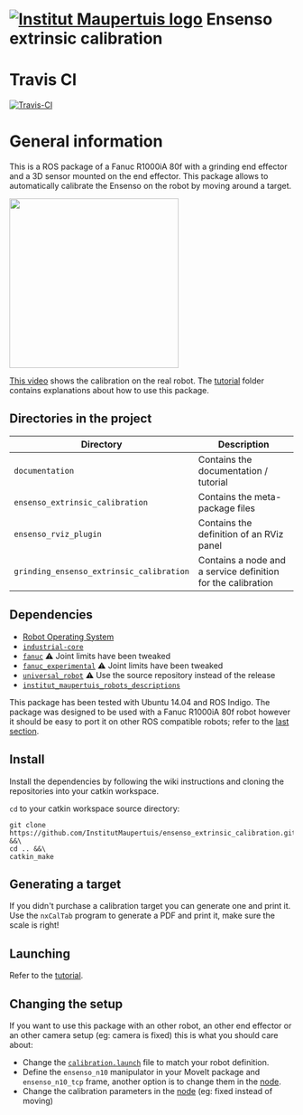  [![Institut Maupertuis logo](https://avatars1.githubusercontent.com/u/12760694?v=3&s=80)](http://www.institutmaupertuis.fr) Ensenso extrinsic calibration
=============================

# Travis CI

[![Travis-CI](https://api.travis-ci.org/InstitutMaupertuis/ensenso_extrinsic_calibration.svg?branch=indigo-devel)](https://travis-ci.org/InstitutMaupertuis/ensenso_extrinsic_calibration/branches) 

# General information

This is a ROS package of a Fanuc R1000iA 80f with a grinding end effector and a 3D sensor mounted on the end effector.
This package allows to automatically calibrate the Ensenso on the robot by moving around a target.

<img src="https://raw.githubusercontent.com/InstitutMaupertuis/ensenso_extrinsic_calibration/indigo-devel/documentation/01.png" align="center" height="300">

[This video](https://youtu.be/2g6gdx8fKX8) shows the calibration on the real robot.
The [tutorial](documentation/tutorial.md) folder contains explanations about how to use this package.

Directories in the project
--------------------------

| Directory  | Description
------------ | -----------
`documentation` | Contains the documentation / tutorial
`ensenso_extrinsic_calibration` |  Contains the meta-package files
`ensenso_rviz_plugin` | Contains the definition of an RViz panel
`grinding_ensenso_extrinsic_calibration` | Contains a node and a service definition for the calibration

Dependencies
------------
- [Robot Operating System](http://wiki.ros.org/ROS/Installation)
- [`industrial-core`](http://wiki.ros.org/industrial_core)
- [`fanuc`](https://github.com/InstitutMaupertuis/fanuc.git) :warning: Joint limits have been tweaked
- [`fanuc_experimental`](https://github.com/InstitutMaupertuis/fanuc_experimental.git) :warning: Joint limits have been tweaked
- [`universal_robot`](https://github.com/ros-industrial/universal_robot) :warning: Use the source repository instead of the release
- [`institut_maupertuis_robots_descriptions`](https://github.com/InstitutMaupertuis/institut_maupertuis_robots_descriptions)

This package has been tested with Ubuntu 14.04 and ROS Indigo.
The package was designed to be used with a Fanuc R1000iA 80f robot however it should be easy to port it on other ROS compatible robots; refer to the [last section](https://github.com/InstitutMaupertuis/ensenso_extrinsic_calibration/blob/indigo-devel/README.md#changing-the-setup).

Install
-------
Install the dependencies by following the wiki instructions and cloning the repositories into your catkin workspace.

`cd` to your catkin workspace source directory:
```
git clone https://github.com/InstitutMaupertuis/ensenso_extrinsic_calibration.git &&\
cd .. &&\
catkin_make
```

Generating a target
-------------------
If you didn't purchase a calibration target you can generate one and print it.
Use the `nxCalTab` program to generate a PDF and print it, make sure the scale is right!

Launching
---------
Refer to the [tutorial](documentation/tutorial.md).

Changing the setup
------------------
If you want to use this package with an other robot, an other end effector or an other camera setup (eg: camera is fixed) this is what you should care about:

- Change the [`calibration.launch`](https://github.com/InstitutMaupertuis/ensenso_extrinsic_calibration/blob/indigo-devel/grinding_ensenso_extrinsic_calibration/launch/calibration.launch) file to match your robot definition.
- Define the `ensenso_n10` manipulator in your MoveIt package and `ensenso_n10_tcp` frame, another option is to change them in the [node](https://github.com/InstitutMaupertuis/ensenso_extrinsic_calibration/blob/indigo-devel/grinding_ensenso_extrinsic_calibration/src/ensenso_extrinsic_calibration.cpp#L29-L34).
- Change the calibration parameters in the [node](https://github.com/InstitutMaupertuis/ensenso_extrinsic_calibration/blob/indigo-devel/grinding_ensenso_extrinsic_calibration/src/ensenso_extrinsic_calibration.cpp#L304) (eg: fixed instead of moving)
